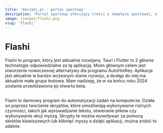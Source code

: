 ```yaml
---
title: 'meczyki.pl - portal sportowy'
description: 'Portal sportowy oferujący treści o tematyce sportowej, oferujący wyniki meczów w trybie live, newsy sportowe i wiele więcej!'
image: /images/flashi.png
slug: 'flashi'
---
```


# Flashi

Flashi to program, który jest aktualnie rozwijany. Tauri i Flutter to 2 główne technologie odpowiedzialne za tę aplikację. Moim głównym celem jest stworzenie nowoczesnej alternatywy dla programu AutoHotKey. Aplikacja jest aktualnie w bardzo wczesnym stanie rozwoju, a dostęp do niej ma aktualnie mała grupa testowa. Mam nadzieję, że w na końcu roku 2024 zostanie przedstawiona jej otwarta beta.

\
Flashi to darmowy program do automatyzacji zadań na komputerze. Działa on poprzez tworzenie skryptów, które umożliwiają wykonywanie różnych czynności, takich jak wprowadzanie tekstu, otwieranie plików czy wykonywanie akcji myszą. Skrypty te można wywoływać za pomocą skrótów klawiszowych lub kliknięć myszy a dzięki aplikacji, można zrobić to zdalnie.